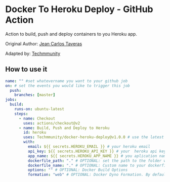 # Docker To Heroku Deploy - GitHub Action

Action to build, push and deploy containers to you Heroku app.

Original Author: [Jean Carlos Taveras](https://github.com/jctaveras)

Adapted by: [Techmmunity](https://github.com/Techmmunity)

## How to use it

```yml
name: "" #set whatevername you want to your github job
on: # set the events you would like to trigger this job
  push:
    branches: [master]
jobs:
  build:
    runs-on: ubuntu-latest
    steps:
      - name: Checkout
        uses: actions/checkout@v2
      - name: Build, Push and Deploy to Heroku
        id: heroku
        uses: Techmmunity/docker-heroku-deploy@v1.0.0 # use the latest version of the action
        with:
          email: ${{ secrets.HEROKU_EMAIL }} # your heroku email
          api_key: ${{ secrets.HEROKU_API_KEY }} # your  heroku api key
          app_name: ${{ secrets.HEROKU_APP_NAME }} # you aplication name
          dockerfile_path: "." # OPTIONAL: set the path to the folder wher the Dokerfile is located, the default is the rootDir
          dockerfile_name: "." # OPTIONAL: Custom name to your dockerfile, like Dockerfile.dev
          options: "" # OPTIONAL: Docker Build Options
          formation: "web" # OPTIONAL: Docker Dyno Formation. By default is web
```
